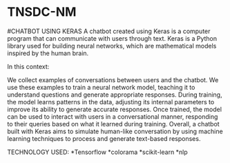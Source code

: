 # TNSDC-NM
#CHATBOT USING KERAS
A chatbot created using Keras is a computer program that can communicate with users through text. Keras is a Python library used for building neural networks, which are mathematical models inspired by the human brain.

In this context:

We collect examples of conversations between users and the chatbot.
We use these examples to train a neural network model, teaching it to understand questions and generate appropriate responses.
During training, the model learns patterns in the data, adjusting its internal parameters to improve its ability to generate accurate responses.
Once trained, the model can be used to interact with users in a conversational manner, responding to their queries based on what it learned during training.
Overall, a chatbot built with Keras aims to simulate human-like conversation by using machine learning techniques to process and generate text-based responses.

TECHNOLOGY USED:
*Tensorflow
*colorama
*scikit-learn
*nlp
